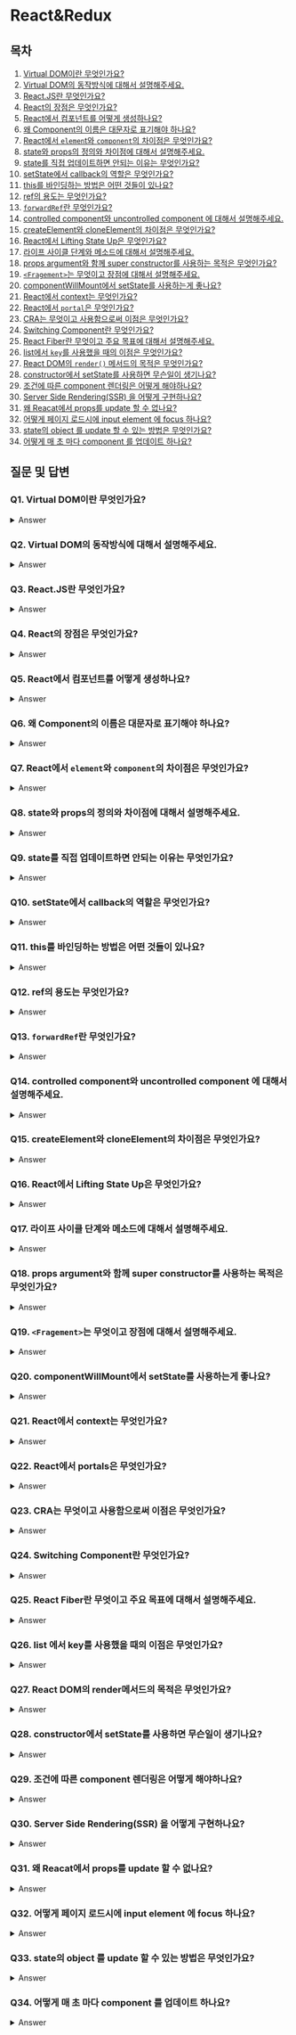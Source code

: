 # React&Redux

## 목차

1. [Virtual DOM이란 무엇인가요?](https://github.com/zhsks528/Front-End-Interview-Questions/tree/master/React%26Redux#q1-virtual-dom%EC%9D%B4%EB%9E%80-%EB%AC%B4%EC%97%87%EC%9D%B8%EA%B0%80%EC%9A%94)
2. [Virtual DOM의 동작방식에 대해서 설명해주세요.](https://github.com/zhsks528/Front-End-Interview-Questions/tree/master/React%26Redux#q2-virtual-dom%EC%9D%98-%EB%8F%99%EC%9E%91%EB%B0%A9%EC%8B%9D%EC%97%90-%EB%8C%80%ED%95%B4%EC%84%9C-%EC%84%A4%EB%AA%85%ED%95%B4%EC%A3%BC%EC%84%B8%EC%9A%94)
3. [React.JS란 무엇인가요?](https://github.com/zhsks528/Front-End-Interview-Questions/tree/master/React%26Redux#q3-reactjs%EB%9E%80-%EB%AC%B4%EC%97%87%EC%9D%B8%EA%B0%80%EC%9A%94)
4. [React의 장점은 무엇인가요?](https://github.com/zhsks528/Front-End-Interview-Questions/tree/master/React%26Redux#q4-react%EC%9D%98-%EC%9E%A5%EC%A0%90%EC%9D%80-%EB%AC%B4%EC%97%87%EC%9D%B8%EA%B0%80%EC%9A%94)
5. [React에서 컴포넌트를 어떻게 생성하나요?](https://github.com/zhsks528/Front-End-Interview-Questions/tree/master/React%26Redux#q5-react%EC%97%90%EC%84%9C-%EC%BB%B4%ED%8F%AC%EB%84%8C%ED%8A%B8%EB%A5%BC-%EC%96%B4%EB%96%BB%EA%B2%8C-%EC%83%9D%EC%84%B1%ED%95%98%EB%82%98%EC%9A%94)
6. [왜 Component의 이름은 대문자로 표기해야 하나요?](https://github.com/zhsks528/Front-End-Interview-Questions/tree/master/React%26Redux#q6-%EC%99%9C-component%EC%9D%98-%EC%9D%B4%EB%A6%84%EC%9D%80-%EB%8C%80%EB%AC%B8%EC%9E%90%EB%A1%9C-%ED%91%9C%EA%B8%B0%ED%95%B4%EC%95%BC-%ED%95%98%EB%82%98%EC%9A%94)
7. [React에서 `elemen`t와 `component`의 차이점은 무엇인가요?](https://github.com/zhsks528/Front-End-Interview-Questions/tree/master/React%26Redux#q7-react%EC%97%90%EC%84%9C-element%EC%99%80-component%EC%9D%98-%EC%B0%A8%EC%9D%B4%EC%A0%90%EC%9D%80-%EB%AC%B4%EC%97%87%EC%9D%B8%EA%B0%80%EC%9A%94)
8. [state와 props의 정의와 차이점에 대해서 설명해주세요.](https://github.com/zhsks528/Front-End-Interview-Questions/tree/master/React%26Redux#q8-state%EC%99%80-props%EC%9D%98-%EC%A0%95%EC%9D%98%EC%99%80-%EC%B0%A8%EC%9D%B4%EC%A0%90%EC%97%90-%EB%8C%80%ED%95%B4%EC%84%9C-%EC%84%A4%EB%AA%85%ED%95%B4%EC%A3%BC%EC%84%B8%EC%9A%94)
9. [state를 직접 업데이트하면 안되는 이유는 무엇인가요?](https://github.com/zhsks528/Front-End-Interview-Questions/tree/master/React%26Redux#q9-state%EB%A5%BC-%EC%A7%81%EC%A0%91-%EC%97%85%EB%8D%B0%EC%9D%B4%ED%8A%B8%ED%95%98%EB%A9%B4-%EC%95%88%EB%90%98%EB%8A%94-%EC%9D%B4%EC%9C%A0%EB%8A%94-%EB%AC%B4%EC%97%87%EC%9D%B8%EA%B0%80%EC%9A%94)
10. [setState에서 callback의 역할은 무엇인가요?](https://github.com/zhsks528/Front-End-Interview-Questions/tree/master/React%26Redux#q10-setstate%EC%97%90%EC%84%9C-callback%EC%9D%98-%EC%97%AD%ED%95%A0%EC%9D%80-%EB%AC%B4%EC%97%87%EC%9D%B8%EA%B0%80%EC%9A%94)
11. [this를 바인딩하는 방법은 어떤 것들이 있나요?](https://github.com/zhsks528/Front-End-Interview-Questions/tree/master/React%26Redux#q11-this%EB%A5%BC-%EB%B0%94%EC%9D%B8%EB%94%A9%ED%95%98%EB%8A%94-%EB%B0%A9%EB%B2%95%EC%9D%80-%EC%96%B4%EB%96%A4-%EA%B2%83%EB%93%A4%EC%9D%B4-%EC%9E%88%EB%82%98%EC%9A%94)
12. [ref의 용도는 무엇인가요?](https://github.com/zhsks528/Front-End-Interview-Questions/tree/master/React%26Redux#q12-ref%EC%9D%98-%EC%9A%A9%EB%8F%84%EB%8A%94-%EB%AC%B4%EC%97%87%EC%9D%B8%EA%B0%80%EC%9A%94)
13. [`forwardRef`란 무엇인가요?](https://github.com/zhsks528/Front-End-Interview-Questions/tree/master/React%26Redux#q13-forwardref%EB%9E%80-%EB%AC%B4%EC%97%87%EC%9D%B8%EA%B0%80%EC%9A%94)
14. [controlled component와 uncontrolled component 에 대해서 설명해주세요.](https://github.com/zhsks528/Front-End-Interview-Questions/tree/master/React%26Redux#q14-controlled-component%EC%99%80-uncontrolled-component-%EC%97%90-%EB%8C%80%ED%95%B4%EC%84%9C-%EC%84%A4%EB%AA%85%ED%95%B4%EC%A3%BC%EC%84%B8%EC%9A%94)
15. [createElement와 cloneElement의 차이점은 무엇인가요?](https://github.com/zhsks528/Front-End-Interview-Questions/tree/master/React%26Redux#q15-createelement%EC%99%80-cloneelement%EC%9D%98-%EC%B0%A8%EC%9D%B4%EC%A0%90%EC%9D%80-%EB%AC%B4%EC%97%87%EC%9D%B8%EA%B0%80%EC%9A%94)
16. [React에서 Lifting State Up은 무엇인가요?](https://github.com/zhsks528/Front-End-Interview-Questions/tree/master/React%26Redux#q16-react%EC%97%90%EC%84%9C-lifting-state-up%EC%9D%80-%EB%AC%B4%EC%97%87%EC%9D%B8%EA%B0%80%EC%9A%94)
17. [라이프 사이클 단계와 메소드에 대해서 설명해주세요.](https://github.com/zhsks528/Front-End-Interview-Questions/tree/master/React%26Redux#q17-%EB%9D%BC%EC%9D%B4%ED%94%84-%EC%82%AC%EC%9D%B4%ED%81%B4-%EB%8B%A8%EA%B3%84%EC%99%80-%EB%A9%94%EC%86%8C%EB%93%9C%EC%97%90-%EB%8C%80%ED%95%B4%EC%84%9C-%EC%84%A4%EB%AA%85%ED%95%B4%EC%A3%BC%EC%84%B8%EC%9A%94)
18. [props argument와 함께 super constructor를 사용하는 목적은 무엇인가요?](https://github.com/zhsks528/Front-End-Interview-Questions/tree/master/React%26Redux#q18-props-argument%EC%99%80-%ED%95%A8%EA%BB%98-super-constructor%EB%A5%BC-%EC%82%AC%EC%9A%A9%ED%95%98%EB%8A%94-%EB%AA%A9%EC%A0%81%EC%9D%80-%EB%AC%B4%EC%97%87%EC%9D%B8%EA%B0%80%EC%9A%94)
19. [`<Fragement>`는 무엇이고 장점에 대해서 설명해주세요.](https://github.com/zhsks528/Front-End-Interview-Questions/tree/master/React%26Redux#q19-fragement%EB%8A%94-%EB%AC%B4%EC%97%87%EC%9D%B4%EA%B3%A0-%EC%9E%A5%EC%A0%90%EC%97%90-%EB%8C%80%ED%95%B4%EC%84%9C-%EC%84%A4%EB%AA%85%ED%95%B4%EC%A3%BC%EC%84%B8%EC%9A%94)
20. [componentWillMount에서 setState를 사용하는게 좋나요?](https://github.com/zhsks528/Front-End-Interview-Questions/tree/master/React%26Redux#q20-componentwillmount%EC%97%90%EC%84%9C-setstate%EB%A5%BC-%EC%82%AC%EC%9A%A9%ED%95%98%EB%8A%94%EA%B2%8C-%EC%A2%8B%EB%82%98%EC%9A%94)
21. [React에서 context는 무엇인가요?](https://github.com/zhsks528/Front-End-Interview-Questions/tree/master/React%26Redux#q21-react%EC%97%90%EC%84%9C-context%EB%8A%94-%EB%AC%B4%EC%97%87%EC%9D%B8%EA%B0%80%EC%9A%94)
22. [React에서 `portal`은 무엇인가요?](https://github.com/zhsks528/Front-End-Interview-Questions/tree/master/React%26Redux#q22-react%EC%97%90%EC%84%9C-portals%EC%9D%80-%EB%AC%B4%EC%97%87%EC%9D%B8%EA%B0%80%EC%9A%94)
23. [CRA는 무엇이고 사용함으로써 이점은 무엇인가요?](https://github.com/zhsks528/Front-End-Interview-Questions/tree/master/React%26Redux#q23-cra%EB%8A%94-%EB%AC%B4%EC%97%87%EC%9D%B4%EA%B3%A0-%EC%82%AC%EC%9A%A9%ED%95%A8%EC%9C%BC%EB%A1%9C%EC%8D%A8-%EC%9D%B4%EC%A0%90%EC%9D%80-%EB%AC%B4%EC%97%87%EC%9D%B8%EA%B0%80%EC%9A%94)
24. [Switching Component란 무엇인가요?](https://github.com/zhsks528/Front-End-Interview-Questions/tree/master/React%26Redux#q24-switching-component%EB%9E%80-%EB%AC%B4%EC%97%87%EC%9D%B8%EA%B0%80%EC%9A%94)
25. [React Fiber란 무엇이고 주요 목표에 대해서 설명해주세요.](https://github.com/zhsks528/Front-End-Interview-Questions/tree/master/React%26Redux#q24-switching-component%EB%9E%80-%EB%AC%B4%EC%97%87%EC%9D%B8%EA%B0%80%EC%9A%94)
26. [list에서 `key`를 사용했을 때의 이점은 무엇인가요?](https://github.com/zhsks528/Front-End-Interview-Questions/tree/master/React%26Redux#q26-list-%EC%97%90%EC%84%9C-key%EB%A5%BC-%EC%82%AC%EC%9A%A9%ED%96%88%EC%9D%84-%EB%95%8C%EC%9D%98-%EC%9D%B4%EC%A0%90%EC%9D%80-%EB%AC%B4%EC%97%87%EC%9D%B8%EA%B0%80%EC%9A%94)
27. [React DOM의 `render()` 메서드의 목적은 무엇인가요?](https://github.com/zhsks528/Front-End-Interview-Questions/tree/master/React%26Redux#q27-react-dom%EC%9D%98-render%EB%A9%94%EC%84%9C%EB%93%9C%EC%9D%98-%EB%AA%A9%EC%A0%81%EC%9D%80-%EB%AC%B4%EC%97%87%EC%9D%B8%EA%B0%80%EC%9A%94)
28. [constructor에서 setState를 사용하면 무슨일이 생기나요?](https://github.com/zhsks528/Front-End-Interview-Questions/tree/master/React%26Redux#q28-constructor%EC%97%90%EC%84%9C-setstate%EB%A5%BC-%EC%82%AC%EC%9A%A9%ED%95%98%EB%A9%B4-%EB%AC%B4%EC%8A%A8%EC%9D%BC%EC%9D%B4-%EC%83%9D%EA%B8%B0%EB%82%98%EC%9A%94)
29. [조건에 따른 component 렌더링은 어떻게 해야하나요?](https://github.com/zhsks528/Front-End-Interview-Questions/tree/master/React%26Redux#q29-%EC%A1%B0%EA%B1%B4%EC%97%90-%EB%94%B0%EB%A5%B8-component-%EB%A0%8C%EB%8D%94%EB%A7%81%EC%9D%80-%EC%96%B4%EB%96%BB%EA%B2%8C-%ED%95%B4%EC%95%BC%ED%95%98%EB%82%98%EC%9A%94)
30. [Server Side Rendering(SSR) 을 어떻게 구현하나요?](https://github.com/zhsks528/Front-End-Interview-Questions/tree/master/React%26Redux#q30-server-side-renderingssr-%EC%9D%84-%EC%96%B4%EB%96%BB%EA%B2%8C-%EA%B5%AC%ED%98%84%ED%95%98%EB%82%98%EC%9A%94)
31. [왜 Reacat에서 props를 update 할 수 없나요?](https://github.com/zhsks528/Front-End-Interview-Questions/tree/master/React%26Redux#q31-%EC%99%9C-reacat%EC%97%90%EC%84%9C-props%EB%A5%BC-update-%ED%95%A0-%EC%88%98-%EC%97%86%EB%82%98%EC%9A%94)
32. [어떻게 페이지 로드시에 input element 에 focus 하나요?](https://github.com/zhsks528/Front-End-Interview-Questions/tree/master/React%26Redux#q32-%EC%96%B4%EB%96%BB%EA%B2%8C-%ED%8E%98%EC%9D%B4%EC%A7%80-%EB%A1%9C%EB%93%9C%EC%8B%9C%EC%97%90-input-element-%EC%97%90-focus-%ED%95%98%EB%82%98%EC%9A%94)
33. [state의 object 를 update 할 수 있는 방법은 무엇인가요?](https://github.com/zhsks528/Front-End-Interview-Questions/tree/master/React%26Redux#q33-state%EC%9D%98-object-%EB%A5%BC-update-%ED%95%A0-%EC%88%98-%EC%9E%88%EB%8A%94-%EB%B0%A9%EB%B2%95%EC%9D%80-%EB%AC%B4%EC%97%87%EC%9D%B8%EA%B0%80%EC%9A%94)
34. [어떻게 매 초 마다 component 를 업데이트 하나요?](https://github.com/zhsks528/Front-End-Interview-Questions/tree/master/React%26Redux#q34-%EC%96%B4%EB%96%BB%EA%B2%8C-%EB%A7%A4-%EC%B4%88-%EB%A7%88%EB%8B%A4-component-%EB%A5%BC-%EC%97%85%EB%8D%B0%EC%9D%B4%ED%8A%B8-%ED%95%98%EB%82%98%EC%9A%94)

## 질문 및 답변

### Q1. Virtual DOM이란 무엇인가요?

<details>
<summary>Answer</summary>

실제 DOM의 가벼운 사본과 비슷합니다.

Virtual DOM을 사용하면 실제 DOM에 접근하여 조작하지 않고, DOM을 추상화 한 자바스크립트 객체를 구성하여 사용합니다.

</details>

### Q2. Virtual DOM의 동작방식에 대해서 설명해주세요.

<details>
<summary>Answer</summary>

1. 브라우저에서 변경이 일어나면 전체 UI를 Virtual DOM에 리렌더링합니다.
2. 변경되기전 실제 DOM과 새로 변경된 Virtual DOM을 비교합니다.
3. 바뀐 부분만 실제 DOM에 업데이트합니다.

</details>

### Q3. React.JS란 무엇인가요?

<details>
<summary>Answer</summary>

SPA를 구현하는데 있어 VIEW에 집중되어있는 자바스크립트 오픈소스 라이브러리입니다.

</details>

### Q4. React의 장점은 무엇인가요?

<details>
<summary>Answer</summary>

1. Virtual DOM을 이용하기때문에 DOM의 부담을 줄여준다.
2. SSR를 지원합니다.
3. UI 구성 요소를 재사용할 수 있도록 개발할 수 있습니다.
4. Jest 와 같은 도구를 사용하여 단위 및 통합테스트를 쉽게 작성할 수 있습니다.

</details>

### Q5. React에서 컴포넌트를 어떻게 생성하나요?

<details>
<summary>Answer</summary>

방법은 2가지가 있습니다.

1. class components

```jsx
class Test extends Component {
  construtor(props) {
    super(props);
  }

  render() {
    return <div>컴포넌트 형입니다. {props.message}</div>;
  }
}
```

2. function components

```jsx
function Test(props) {
  return <div>함수형입니다. {props.message}</div>;
}
```

</details>

### Q6. 왜 Component의 이름은 대문자로 표기해야 하나요?

<details>
<summary>Answer</summary>

Component 들은 **DOM element가 아니기 때문에 대문자 표기가 필요**합니다.

component들은 constructors입니다. 또한 JSX 에서의 소문자 태그 이름은 component가 아닌 HTML 요소를 나타내기 때문입니다.

</details>

### Q7. React에서 `element`와 `component`의 차이점은 무엇인가요?

<details>
<summary>Answer</summary>

element는 화면에 표시할 내용을 가지는 객체입니다.

component는 element를 반환하는 함수 또는 클래스입니다.

</details>

### Q8. state와 props의 정의와 차이점에 대해서 설명해주세요.

<details>
<summary>Answer</summary>

state는 **components의 lifecycle 동안 변경될 수 있는 정보를 가지고 있는 객체**입니다.

props는 **components에 전달되는 값을 포함하는 단일 값 또는 객체**입니다.

- 부모 **component에서 자식 component로 전달되는 데이터**입니다.

state와 props는 **기능면에서 차이**가 있습니다.

- state는 component안에서 관리되고 사용할 변수 선언과 비슷합니다.
- props는 함수 매개변수와 같이 component 요소로 전달됩니다.

</details>

### Q9. state를 직접 업데이트하면 안되는 이유는 무엇인가요?

<details>
<summary>Answer</summary>

state를 직접 업데이트 하면 **component는 리렌더링을 실시**하지 않습니다.

```jsx
// Wrong!!
this.state.message = "Hello world";
```

state를 업데이트 하려면 `setState()` 메소드를 이용해야합니다.

```jsx
// Good!!
setState({
  message: "Hello world",
});
```

</details>

### Q10. setState에서 callback의 역할은 무엇인가요?

<details>
<summary>Answer</summary>

callback 함수는 setState가 끝난 후 그리고 component가 리렌더링된 후에 호출됩니다.

- setState는 비동기적으로 동작합니다.
- callback 함수는 모든 작업이 마무리된 후 사용됩니다.

```jsx
setState({ name: "John" }, () =>
  console.log("The name has updated and component re-rendered")
);
```

**callback 함수를 이용하는 것보단 lifecycle 메서드를 이용하는 것이 좋습니다.**

</details>

### Q11. this를 바인딩하는 방법은 어떤 것들이 있나요?

<details>
<summary>Answer</summary>

3가지 방법이 있습니다.

#### 1. 생성자에서의 바인딩

- JS 의 Class 에서 메서드는 기본적으로 바인딩 되지 않습니다.
- 클래스 메서드로 지정된 React의 event handlers 에서도 마찬가지 입니다.
- 일반적으로 다음과같이 constructor 바인딩합니다.

```jsx
constructor(props) {
  super(props);
  this.handleClick = this.handleClick.bind(this);
}

handleClick() {
  // Perform some logic
}
```

#### 2. 공통 클래스 필드 구문

- 생성자에서의 바인딩 방법을 원하지 않는다면, 공용 클래스 필드 구문을 이용하여 callback 을 올바르게 바인딩할 수 있습니다.

```jsx
handleClick = () => {
  console.log("this is:", this);
};

<button onClick={this.handleClick}> Click me </button>;
```

#### 3. 화살표함수를 이용한 바인딩

- 아래와 같이 바로 화살표 함수를 이용하여 바인딩 해줄 수 있습니다.

```jsx
<button onClick={(e) => this.handleClick(e)}>Click me</button>
```

</details>

### Q12. ref의 용도는 무엇인가요?

<details>
<summary>Answer</summary>

DOM의 요소나 컴포넌트에 직접 접근해야 될 경우 사용됩니다.

</details>

### Q13. `forwardRef`란 무엇인가요?

<details>
<summary>Answer</summary>

`forwardRef`는 ref를 받아 자식 컴포넌트에게 전달하는 기능입니다.

```jsx
const ButtonElement = React.forwardRef((props, ref) => (
  <button ref={ref} className="CustomButton">
    {props.children}
  </button>
));

// Create ref to the DOM button:
const ref = React.createRef();
<ButtonElement ref={ref}>{"Forward Ref"}</ButtonElement>;
```

</details>

### Q14. controlled component와 uncontrolled component 에 대해서 설명해주세요.

<details>
<summary>Answer</summary>

controlled components는 **입력 요소를 제어**하는 component입니다.

모든 상태 변경에는 연관된 handler funciton 이 있습니다.
예를 들어, 이름을 대문자로 쓰려면 아래 handleChange을 이용할 수 있습니다.

```javascript
handleChange(event) {
  this.setState({value: event.target.value.toUpperCase()})
}
```

uncontrolled components는 **내부적으로 자기 자신의 state를 가지고** 있는 component입니다.

현재 필요한 값을 찾기 위해 `ref`를 사용하여 DOM query를 할 수 있습니다. 이것은 전통적인 HTML 과 비슷합니다.

```javascript
class UserProfile extends React.Component {
  constructor(props) {
    super(props);
    this.handleSubmit = this.handleSubmit.bind(this);
    this.input = React.createRef();
  }

  handleSubmit(event) {
    alert("A name was submitted: " + this.input.current.value);
    event.preventDefault();
  }

  render() {
    return (
      <form onSubmit={this.handleSubmit}>
        <label>
          {"Name:"}
          <input type="text" ref={this.input} />
        </label>
        <input type="submit" value="Submit" />
      </form>
    );
  }
}
```

</details>

### Q15. createElement와 cloneElement의 차이점은 무엇인가요?

<details>
<summary>Answer</summary>

createElement는 UI에 나타낼 요소를 생성할 때 사용합니다.

cloneElement는 요소를 복사하고 요소에 새로운 props를 전달하는데 사용합니다.

</details>

### Q16. React에서 Lifting State Up은 무엇인가요?

<details>
<summary>Answer</summary>

여러 component 들이 동일한 변경 데이터를 공유해야하는 경우 가까운 부모 component 로 state를 올리는 것입니다.

즉, 두개의 자식 component가 부모의 있는 동일한 데이터를 공유할 때 두개의 자식 component 들은 부모로 state를 올리는 대신 local state를 유지해야합니다.

예를 들면, 값을 입력받으면 섭씨 -> 화씨, 화씨 -> 섭씨로 변경하는 프로그램을 짤 때 유용합니다.

</details>

### Q17. 라이프 사이클 단계와 메소드에 대해서 설명해주세요.

<details>
<summary>Answer</summary>

</details>

### Q18. props argument와 함께 super constructor를 사용하는 목적은 무엇인가요?

<details>
<summary>Answer</summary>

**자식 클래스의 constructor 는 super() 메서드가 호출되기 전까지 this 참조 사용할 수 없습니다.**

super()에 props를 파라미터로 전달하는 이유는 자식 constructors에서 this.props로 접근하기 위해서입니다.

```jsx
class MyComponent extends React.Component {
  constructor(props) {
    super(props);

    console.log(this.props); // Prints { name: 'sudheer',age: 30 }
  }
}
```

```jsx
class MyComponent extends React.Component {
  constructor(props) {
    super();

    console.log(this.props); // Prints undefined

    // But Props parameter is still available
    console.log(props); // Prints { name: 'sudheer',age: 30 }
  }

  render() {
    // No difference outside constructor
    console.log(this.props); // Prints { name: 'sudheer',age: 30 }
  }
}
```

</details>

### Q19. `<Fragement>`는 무엇이고 장점에 대해서 설명해주세요.

<details>
<summary>Answer</summary>

`<Fragement>`는 여러 컴포넌트를 반환하는데 사용되는 일반적인 패터입니다.

장점은 아래와 같습니다.

- DOM 노드를 생성하지 않기 때문에 `<div>`에 비해 메모리가 절약됩니다.
- flex, grid와 같은 레이아웃을 짤 때 좀 더 유연합니다.

```jsx
<Fragement>
  <A_Component />
  <B_Component />
  <C_Component />
</Fragement>
```

</details>

### Q20. componentWillMount에서 setState를 사용하는게 좋나요?

<details>
<summary>Answer</summary>

`componentWillMount` 안에서는 **리렌더링이 되지않기 때문에** 비동기적 초기화는 피하는게 좋습니다.

사용하려면 `componentDidMount`에서 사용해야합니다.

</details>

### Q21. React에서 context는 무엇인가요?

<details>
<summary>Answer</summary>

Context는 모든 레벨에 수동으로 props를 전달하지 않고 component tree를 통해 데이터를 전달할 수 있도록 제공해줍니다.

예를 들어, 인증된 유저, locale 설정, UI 테마는 많은 application 들에서 접근해야합니다.

```jsx
const { Provider, Consumer } = React.createContext(defaultValue);
```

</details>

### Q22. React에서 portals은 무엇인가요?

<details>
<summary>Answer</summary>

portals은 상위 Component 의 DOM 계층 구조 외부에 존재하는 DOM 노드로 자식을 render 하는데 권장되는 방법입니다.

```jsx
// child : element, 문자열 등 모든 종류
// container : DOMElement
ReactDOM.createPortal(child, container);
```

</details>

### Q23. CRA는 무엇이고 사용함으로써 이점은 무엇인가요?

<details>
<summary>Answer</summary>

CRA는 Create-React-App CLI의 약자입니다.

CRA를 사용함으로써 쉽고 빠르게 리액트 애플리케이션을 생성할 수 있습니다.

```
npm install -g create-react-app
```

</details>

### Q24. Switching Component란 무엇인가요?

<details>
<summary>Answer</summary>

switching component는 여러 component 중 하나를 렌더링 하는 component 입니다.

- props 값을 매핑하기 위해 object를 사용해야합니다.

```jsx
import HomePage from "./HomePage";
import AboutPage from "./AboutPage";
import ServicesPage from "./ServicesPage";
import ContactPage from "./ContactPage";

const PAGES = {
  home: HomePage,
  about: AboutPage,
  services: ServicesPage,
  contact: ContactPage,
};

const Page = (props) => {
  const Handler = PAGES[props.page] || ContactPage;

  return <Handler {...props} />;
};
```

</details>

### Q25. React Fiber란 무엇이고 주요 목표에 대해서 설명해주세요.

<details>
<summary>Answer</summary>

React Fiber란 React v16 이후 새로운 재조정 알고리즘입니다.

React Fiber의 목표는 아래와 같습니다.

- 애니메이션, 레이아웃, 제스처등의 성능을 높이는 것입니다.
- 렌더링 작업을 청크로 쪼개고 여러 프레임으로 분산 시키는 것입니다.
</details>

### Q26. list 에서 key를 사용했을 때의 이점은 무엇인가요?

<details>
<summary>Answer</summary>

`Key`는 목록을 만들때 포함시켜야하는 특수한 속성입니다.

`Key`는 목록의 변경사항, 추가 또는 제거된 항목을 분별할 수 있도록 도와줍니다.

예를 들어, 데이터의 키를 자주 목록의 `Key`로 사용합니다.

```jsx
const todoItems = todos.map((todo) => <li key={todo.id}>{todo.text}</li>);
```

렌더링 된 목록에 안정적인 ID가 없을 경우 마지막 수단으로 index 값을 이용할 수 있습니다.

```jsx
const todoItems = todos.map((todo, index) => <li key={index}>{todo.text}</li>);
```

항목 순서가 변경 될 가능성이 있는 경우 index를 이용하는 것은 좋지 않습니다.

- 성능에 부정적인 영향을 미치고 component state에 문제가 발생할 수 있습니다.

list를 별도의 component로 뽑아 사용하는 경우 `<li>`태그 대신 list component 요소에 key를 적용해야 합니다.

</details>

### Q27. React DOM의 render메서드의 목적은 무엇인가요?

<details>
<summary>Answer</summary>

render 메서드는 제공된 컨테이너의 DOM에 React element를 render하고 Component에 대한 참조를 반환하는데 사용됩니다.

React element가 이전에 렌더링 되었다면 update 를 수행하고 최근의 변경사항을 반영하기 위해 필요에 따라 DOM을 변경합니다.

```jsx
ReactDOM.render(element, container[, callback])

```

</details>

### Q28. constructor에서 setState를 사용하면 무슨일이 생기나요?

<details>
<summary>Answer</summary>

`setState()`를 사용할 때 객체 상태가 할당되고 또한 component 와 모든 자식들을 재렌더링합니다.

`Can only update a mounted or mounting component.` 에러가 발생합니다.

```jsx
class MyComponent extends React.Component {
  constructor(props) {
    super(props);

    this.state = {
      records: [],
      inputValue: this.props.inputValue,
    };
  }

  render() {
    return <div>{this.state.inputValue}</div>;
  }
}
```

그래서 우리는 this.state 를 사용하여 constructor 내부의 변수를 초기화 해야합니다.

```jsx
class MyComponent extends React.Component {
  constructor(props) {
    super(props)

    this.state = {
      record: []
    }
  }

  render() {
    return <div>{this.props.inputValue}</div>
  }
```

</details>

### Q29. 조건에 따른 component 렌더링은 어떻게 해야하나요?

<details>
<summary>Answer</summary>

JSX는 `false` 또는 `undefined` 때는 렌더링하지 않습니다.

- 조건을 사용하여 특정 조건이 `true` 인 경우에만 component의 특정 부분을 렌더링 할 수 있습니다.

```jsx
// 방법1
const MyComponent = ({ name, address }) => (
  <div>
    <h2>{name}</h2>
    {address && <p>{address}</p>}
  </div>
);

// 방법2
const MyComponent = ({ name, address }) => (
  <div>
    <h2>{name}</h2>
    {address ? <p>{address}</p> : <p>{"Address is not available"}</p>}
  </div>
);
```

</details>

### Q30. Server Side Rendering(SSR) 을 어떻게 구현하나요?

<details>
<summary>Answer</summary>

`ReactDOMServer`을 이용합니다.

```jsx
import ReactDOMServer from "react-dom/server";
import App from "./App";

ReactDOMServer.renderToString(<App />);
```

</details>

### Q31. 왜 Reacat에서 props를 update 할 수 없나요?

<details>
<summary>Answer</summary>

React의 철학은 props는 immutable(불변) 이어야하고 top-down (부모 -> 자식) 방식입니다.

부모는 모든 props 값을 자식에게 보낼 수 있지만, 자식은 받은 props 를 변경할 수 없습니다.

</details>

### Q32. 어떻게 페이지 로드시에 input element 에 focus 하나요?

<details>
<summary>Answer</summary>

```jsx
class App extends React.Component {
  componentDidMount() {
    this.nameInput.focus();
  }

  render() {
    return (
      <div>
        <input defaultValue={"Won't focus"} />
        <input
          ref={(input) => (this.nameInput = input)}
          defaultValue={"Will focus"}
        />
      </div>
    );
  }
}

ReactDOM.render(<App />, document.getElementById("app"));
```

</details>

### Q33. state의 object 를 update 할 수 있는 방법은 무엇인가요?

<details>
<summary>Answer</summary>

#### 1. Object.assign() 을 사용

```jsx
const user = Object.assign({}, this.state.user, { age: 42 });
this.setState({ user });
```

#### 2. spread operator 를 사용

```jsx
const user = { ...this.state.user, age: 42 };
this.setState({ user });
```

#### 3. function 을 이용하여 setState() 호출

```jsx
this.setState((prevState) => ({
  user: {
    ...prevState.user,
    age: 42,
  },
}));
```

</details>

### Q34. 어떻게 매 초 마다 component 를 업데이트 하나요?

<details>
<summary>Answer</summary>

`setInterval()`를 사용하여 변경을 트리거해야합니다.

오류 및 메모리 누수를 방지하려면 component unmount 시 타이머를 제거해야합니다.

```jsx
componentDidMount() {
  this.interval = setInterval(() => this.setState({ time: Date.now() }), 1000)
}

componentWillUnmount() {
  clearInterval(this.interval)
}
```

</details>
